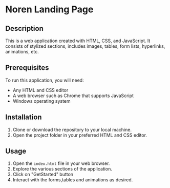 # Noren Landing Page

## Description
This is a web application created with HTML, CSS, and JavaScript. It consists of stylized sections, includes images, tables, form lists, hyperlinks, animations, etc.

## Prerequisites
To run this application, you will need:
- Any HTML and CSS editor
- A web browser such as Chrome that supports JavaScript
- Windows operating system

## Installation
1. Clone or download the repository to your local machine.
2. Open the project folder in your preferred HTML and CSS editor.

## Usage
1. Open the `index.html` file in your web browser.
2. Explore the various sections of the application.
3. Click on "GetStarted" button
4. Interact with the forms,tables and animations as desired.
